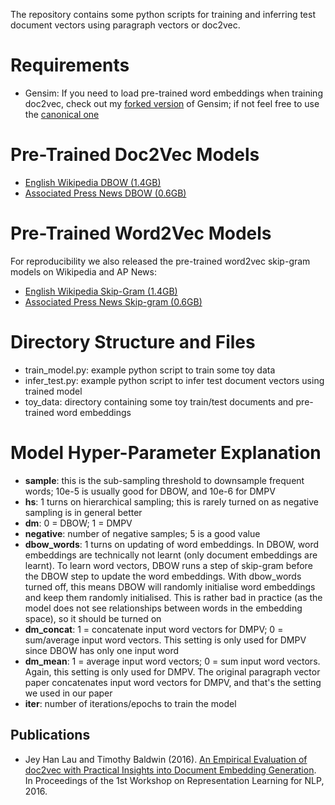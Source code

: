 The repository contains some python scripts for training and inferring test document vectors using paragraph vectors or doc2vec.

Requirements
============
* Gensim: If you need to load pre-trained word embeddings when training doc2vec, check out my [forked version](https://github.com/jhlau/gensim) of Gensim; if not feel free to use the [canonical one](https://github.com/RaRe-Technologies/gensim)

Pre-Trained Doc2Vec Models
==========================
* [English Wikipedia DBOW (1.4GB)](https://ibm.box.com/s/3f160t4xpuya9an935k84ig465gvymm2)
* [Associated Press News DBOW (0.6GB)](https://ibm.box.com/s/9ebs3c759qqo1d8i7ed323i6shv2js7e)

Pre-Trained Word2Vec Models
===========================
For reproducibility we also released the pre-trained word2vec skip-gram models on Wikipedia and AP News:
* [English Wikipedia Skip-Gram (1.4GB)](https://ibm.box.com/s/cnw0975zzpbdpndm8hmw9d0umhp63yef)
* [Associated Press News Skip-gram (0.6GB)](https://ibm.box.com/s/77etivy69jmga0x0u6vs2n47ul8baks4)

Directory Structure and Files
=============================
* train_model.py: example python script to train some toy data
* infer_test.py: example python script to infer test document vectors using trained model
* toy_data: directory containing some toy train/test documents and pre-trained word embeddings

Model Hyper-Parameter Explanation
=================================
* __sample__: this is the sub-sampling threshold to downsample frequent words; 10e-5 is usually good for DBOW, and 10e-6 for DMPV
* __hs__: 1 turns on hierarchical sampling; this is rarely turned on as negative sampling is in general better
* __dm__: 0 = DBOW; 1 = DMPV
* __negative__: number of negative samples; 5 is a good value
* __dbow_words__: 1 turns on updating of word embeddings. In DBOW, word embeddings are technically not learnt (only document embeddings are learnt). To learn word vectors, DBOW runs a step of skip-gram before the DBOW step to update the word embeddings. With dbow_words turned off, this means DBOW will randomly initialise word embeddings and keep them randomly initialised. This is rather bad in practice (as the model does not see relationships between words in the embedding space), so it should be turned on
* __dm_concat__: 1 = concatenate input word vectors for DMPV; 0 = sum/average input word vectors. This setting is only used for DMPV since DBOW has only one input word
* __dm_mean__: 1 = average input word vectors; 0 = sum input word vectors. Again, this setting is only used for DMPV. The original paragraph vector paper concatenates input word vectors for DMPV, and that's the setting we used in our paper
* __iter__: number of iterations/epochs to train the model

Publications
------------
* Jey Han Lau and Timothy Baldwin (2016). [An Empirical Evaluation of doc2vec with Practical Insights into Document Embedding Generation](https://arxiv.org/abs/1607.05368). In Proceedings of the 1st Workshop on Representation Learning for NLP, 2016.
